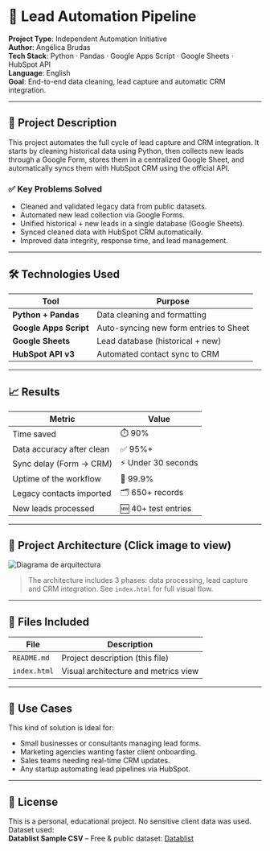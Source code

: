 # 🚀 Lead Automation Pipeline

**Project Type**: Independent Automation Initiative  
**Author**: Angélica Brudas  
**Tech Stack**: Python · Pandas · Google Apps Script · Google Sheets · HubSpot API  
**Language**: English  
**Goal**: End-to-end data cleaning, lead capture and automatic CRM integration.

---

## 📌 Project Description

This project automates the full cycle of lead capture and CRM integration. It starts by cleaning historical data using Python, then collects new leads through a Google Form, stores them in a centralized Google Sheet, and automatically syncs them with HubSpot CRM using the official API.

### ✅ Key Problems Solved
- Cleaned and validated legacy data from public datasets.
- Automated new lead collection via Google Forms.
- Unified historical + new leads in a single database (Google Sheets).
- Synced cleaned data with HubSpot CRM automatically.
- Improved data integrity, response time, and lead management.

---

## 🛠️ Technologies Used

| Tool              | Purpose                                |
|-------------------|----------------------------------------|
| **Python + Pandas** | Data cleaning and formatting            |
| **Google Apps Script** | Auto-syncing new form entries to Sheet |
| **Google Sheets**   | Lead database (historical + new)       |
| **HubSpot API v3**  | Automated contact sync to CRM          |

---

## 📈 Results

| Metric                     | Value              |
|----------------------------|--------------------|
| Time saved                 | ⏱️ 90%              |
| Data accuracy after clean  | ✅ 95%+             |
| Sync delay (Form → CRM)    | ⚡ Under 30 seconds |
| Uptime of the workflow     | 🔁 99.9%            |
| Legacy contacts imported   | 🗂️ 650+ records     |
| New leads processed        | 🆕 40+ test entries |

---

## 🧩 Project Architecture (Click image to view)

<img src="index.html" alt="Diagrama de arquitectura" />

> The architecture includes 3 phases: data processing, lead capture and CRM integration. See `index.html` for full visual flow.

---

## 📁 Files Included

| File          | Description                          |
|---------------|--------------------------------------|
| `README.md`   | Project description (this file)      |
| `index.html`  | Visual architecture and metrics view |

---

## 🔄 Use Cases

This kind of solution is ideal for:

- Small businesses or consultants managing lead forms.
- Marketing agencies wanting faster client onboarding.
- Sales teams needing real-time CRM updates.
- Any startup automating lead pipelines via HubSpot.

---

## 🔐 License

This is a personal, educational project. No sensitive client data was used. Dataset used:  
**Datablist Sample CSV** – Free & public dataset: [Datablist](https://www.datablist.com/learn/csv/download-sample-csv-files)
